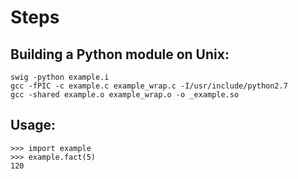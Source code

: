 # Steps

## Building a Python module on Unix:

    swig -python example.i
    gcc -fPIC -c example.c example_wrap.c -I/usr/include/python2.7
    gcc -shared example.o example_wrap.o -o _example.so

## Usage:

    >>> import example
    >>> example.fact(5)
    120
